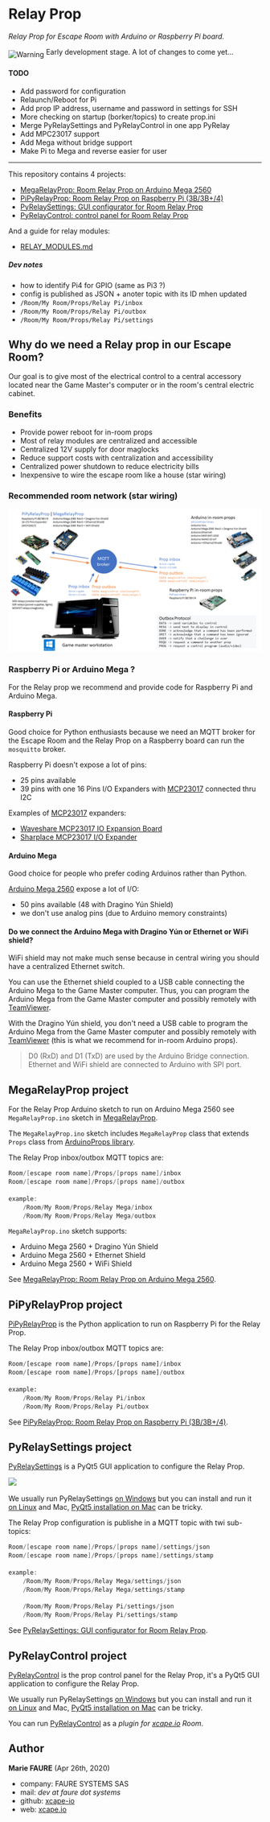 ﻿# Relay Prop
*Relay Prop for Escape Room with Arduino or Raspberry Pi board.*

<img align="middle" src="https://github.com/xcape-io/RelayProp/blob/master/MegaRelayProp/warning.png" alt="Warning" /> Early development stage. A lot of changes to come yet...

#### TODO
* Add password for configuration
* Relaunch/Reboot for Pi
* Add prop IP address, username and password in settings for SSH
* More checking on startup (borker/topics) to create prop.ini
* Merge PyRelaySettings and PyRelayControl in one app PyRelay
* Add MPC23017 support
* Add Mega without bridge support
* Make Pi to Mega and reverse easier for user

<hr>


This repository contains 4 projects:
* [MegaRelayProp: Room Relay Prop on Arduino Mega 2560](./MegaRelayProp)
* [PiPyRelayProp: Room Relay Prop on Raspberry Pi (3B/3B+/4)](./PiPyRelayProp)
* [PyRelaySettings: GUI configurator for Room Relay Prop](./PyRelaySettings)
* [PyRelayControl: control panel for Room Relay Prop](./PyRelayControl)

And a guide for relay modules:
* [RELAY_MODULES.md](./RELAY_MODULES.md)

##### Dev notes
- how to identify Pi4 for GPIO (same as Pi3 ?)
- config is published as JSON + anoter topic with its ID mhen updated
- `/Room/My Room/Props/Relay Pi/inbox`
- `/Room/My Room/Props/Relay Pi/outbox`
- `/Room/My Room/Props/Relay Pi/settings`



## Why do we need a Relay prop in our Escape Room?
Our goal is to give most of the electrical control to a central accessory located near the Game Master's computer or in the room's central electric cabinet.

### Benefits
* Provide power reboot for in-room props
* Most of relay modules are centralized and accessible
* Centralized 12V supply for door maglocks
* Reduce support costs with centralization and accessibility
* Centralized power shutdown to reduce electricity bills
* Inexpensive to wire the escape room like a house (star wiring)


### Recommended room network (star wiring)
![Room network](docs/room-network.png)

### Raspberry Pi or Arduino Mega ?
For the Relay prop we recommend and provide code for Raspberry Pi and Arduino Mega.

#### Raspberry Pi 
Good choice for Python enthusiasts because we need an MQTT broker for the Escape Room and the Relay Prop on a Raspberry board can run the `mosquitto` broker.

Raspberry Pi doesn't expose a lot of pins:
* 25 pins available
* 39 pins with one 16 Pins I/O Expanders with <a href="https://www.microchip.com/wwwproducts/en/MCP23017" target="_blank">MCP23017</a> connected thru I2C

Examples of <a href="https://www.microchip.com/wwwproducts/en/MCP23017" target="_blank">MCP23017</a> expanders:
* <a href="https://www.waveshare.com/wiki/MCP23017_IO_Expansion_Board" target="_blank">Waveshare MCP23017 IO Expansion Board</a>
* <a href="https://www.amazon.fr/gp/product/B07GFQY5DW" target="_blank">Sharplace MCP23017 I/O Expander</a>

#### Arduino Mega
Good choice for people who prefer coding Arduinos rather than Python.

<a href="https://store.arduino.cc/arduino-mega-2560-rev3" target="_blank">Arduino Mega 2560</a> expose a lot of I/O: 
* 50 pins available (48 with Dragino Yún Shield)
* we don't use analog pins (due to Arduino memory constraints)

#### Do we connect the Arduino Mega with Dragino Yún or Ethernet or WiFi shield?
WiFi shield may not make much sense because in central wiring you should have a centralized Ethernet switch.

You can use the Ethernet shield coupled to a USB cable connecting the Arduino Mega to the Game Master computer. Thus, you can program the Arduino Mega from the Game Master computer and possibly remotely with <a href="https://www.teamviewer.com/" target="_blank">TeamViewer</a>.

With the Dragino Yún shield, you don't need a USB cable to program the Arduino Mega from the Game Master computer and possibly remotely with <a href="https://www.teamviewer.com/" target="_blank">TeamViewer</a> (this is what we recommend for in-room Arduino props).

> D0 (RxD) and D1 (TxD) are used by the Arduino Bridge connection.
> Ethernet and WiFi shield are connected to Arduino with SPI port.


## MegaRelayProp project
For the Relay Prop Arduino sketch to run on Arduino Mega 2560 see `MegaRelayProp.ino` sketch in [MegaRelayProp](./MegaRelayProp).

The `MegaRelayProp.ino` sketch includes `MegaRelayProp` class that extends `Props` class from <a href="https://github.com/xcape-io/ArduinoProps" target="_blank">ArduinoProps library</a>.

The Relay Prop inbox/outbox MQTT topics are:
```csharp
Room/[escape room name]/Props/[props name]/inbox
Room/[escape room name]/Props/[props name]/outbox

example:
    /Room/My Room/Props/Relay Mega/inbox
    /Room/My Room/Props/Relay Mega/outbox
```

`MegaRelayProp.ino` sketch supports:
* Arduino Mega 2560 + Dragino Yún Shield
* Arduino Mega 2560 + Ethernet Shield
* Arduino Mega 2560 + WiFi Shield

See [MegaRelayProp: Room Relay Prop on Arduino Mega 2560](./MegaRelayProp).


## PiPyRelayProp project
[PiPyRelayProp](./PiPyRelayProp) is the Python application to run on Raspberry Pi for the Relay Prop.

The Relay Prop inbox/outbox MQTT topics are:
```python
Room/[escape room name]/Props/[props name]/inbox
Room/[escape room name]/Props/[props name]/outbox

example:
    /Room/My Room/Props/Relay Pi/inbox
    /Room/My Room/Props/Relay Pi/outbox
```

See [PiPyRelayProp: Room Relay Prop on Raspberry Pi (3B/3B+/4)](./PiPyRelayProp).


## PyRelaySettings project
[PyRelaySettings](./PyRelaySettings) is a PyQt5 GUI application to configure the Relay Prop.

![](https://github.com/xcape-io/relayprop/blob/master/docs/screenshots/pyrelaysettings-main.png)

We usually run PyRelaySettings <a href="./PyRelaySettings#installation-on-windows" target="_blank">on Windows</a> but you can install and run it <a href="https://www.learnpyqt.com/installation/installation-linux/" target="_blank">on Linux</a> and Mac, <a href="https://www.learnpyqt.com/installation/installation-mac/" target="_blank">PyQt5 installation on Mac</a> can be tricky.

The Relay Prop configuration is publishe in a MQTT topic with twi sub-topics:
```csharp
Room/[escape room name]/Props/[props name]/settings/json
Room/[escape room name]/Props/[props name]/settings/stamp

example:
    /Room/My Room/Props/Relay Mega/settings/json
    /Room/My Room/Props/Relay Mega/settings/stamp
    
    /Room/My Room/Props/Relay Pi/settings/json
    /Room/My Room/Props/Relay Pi/settings/stamp
```

See [PyRelaySettings: GUI configurator for Room Relay Prop](./PyRelaySettings).


## PyRelayControl project
[PyRelayControl](./PyRelayControl) is the prop control panel for the Relay Prop, it's a PyQt5 GUI application to configure the Relay Prop.

We usually run PyRelaySettings <a href="./PyRelayControl#installation-on-windows" target="_blank">on Windows</a> but you can install and run it <a href="https://www.learnpyqt.com/installation/installation-linux/" target="_blank">on Linux</a> and Mac, <a href="https://www.learnpyqt.com/installation/installation-mac/" target="_blank">PyQt5 installation on Mac</a> can be tricky.

You can run [PyRelayControl](./PyRelayControl) as a *plugin for <a href="https://xcape.io/" target="_blank">xcape.io</a> Room*.


## Author

**Marie FAURE** (Apr 26th, 2020)
* company: FAURE SYSTEMS SAS
* mail: *dev at faure dot systems*
* github: <a href="https://github.com/xcape-io?tab=repositories" target="_blank">xcape-io</a>
* web: <a href="https://xcape.io/" target="_blank">xcape.io</a>
